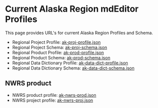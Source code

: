 # Current Alaska Region mdEditor Profiles

This page provides URL's for current Alaska Region Profiles and Schema.

  - Regional Project Profile: [ak-proj-profile.json](ak-proj-profile.json)
  - Regional Project Schema: [ak-proj-schema.json](ak-proj-schema.json)
  - Regional Product Profile: [ak-prod-profile.json](ak-prod-profile.json)
  - Regional Product Schema: [ak-prod-schema.json](ak-prod-schema.json)
  - Regional Data Dictionary Profile: [ak-data-dict-profile.json](ak-data-dict-profile.json)
  - Regional Data Dictionary Schema: [ak-data-dict-schema.json](ak-data-dict-schema.json)

## NWRS product
  - NWRS product profile: [ak-nwrs-prod.json](ak-nwrs-prod.json)
  - NWRS project profile: [ak-nwrs-proj.json](ak-nwrs-proj.json)

